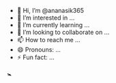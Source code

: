 

- 👋 Hi, I’m @ananasik365
- 👀 I’m interested in ...
- 🌱 I’m currently learning ...
- 💞️ I’m looking to collaborate on ...
- 📫 How to reach me ...
- 😄 Pronouns: ...
- ⚡ Fun fact: ...

<!---
ananasik365/ananasik365 is a ✨ special ✨ repository because its `README.md` (this file) appears on your GitHub profile.
You can click the Preview link to take a look at your changes.
--->🚼
